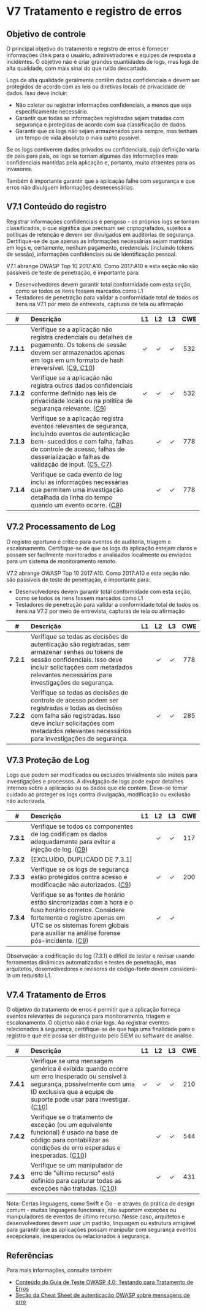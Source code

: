 # V7 Tratamento e registro de erros

## Objetivo de controle

O principal objetivo do tratamento e registro de erros é fornecer informações úteis para o usuário, administradores e equipes de resposta a incidentes. O objetivo não é criar grandes quantidades de logs, mas logs de alta qualidade, com mais sinal do que ruído descartado.

Logs de alta qualidade geralmente contêm dados confidenciais e devem ser protegidos de acordo com as leis ou diretivas locais de privacidade de dados. Isso deve incluir:

* Não coletar ou registrar informações confidenciais, a menos que seja especificamente necessário.
* Garantir que todas as informações registradas sejam tratadas com segurança e protegidas de acordo com sua classificação de dados.
* Garantir que os logs não sejam armazenados para sempre, mas tenham um tempo de vida absoluto o mais curto possível.

Se os logs contiverem dados privados ou confidenciais, cuja definição varia de país para país, os logs se tornam algumas das informações mais confidenciais mantidas pela aplicação e, portanto, muito atraentes para os invasores.

Também é importante garantir que a aplicação falhe com segurança e que erros não divulguem informações desnecessárias.

## V7.1 Conteúdo do registro

Registrar informações confidenciais é perigoso - os próprios logs se tornam classificados, o que significa que precisam ser criptografados, sujeitos a políticas de retenção e devem ser divulgados em auditorias de segurança. Certifique-se de que apenas as informações necessárias sejam mantidas em logs e, certamente, nenhum pagamento, credenciais (incluindo tokens de sessão), informações confidenciais ou de identificação pessoal.

V7.1 abrange OWASP Top 10 2017:A10. Como 2017:A10 e esta seção não são passíveis de teste de penetração, é importante para:

* Desenvolvedores devem garantir total conformidade com esta seção, como se todos os itens fossem marcados como L1
* Testadores de penetração para validar a conformidade total de todos os itens na V7.1 por meio de entrevista, capturas de tela ou afirmação

| # | Descrição | L1 | L2 | L3 | CWE |
| :---: | :--- | :---: | :---:| :---: | :---: |
| **7.1.1** | Verifique se a aplicação não registra credenciais ou detalhes de pagamento. Os tokens de sessão devem ser armazenados apenas em logs em um formato de hash irreversível. ([C9, C10](https://owasp.org/www-project-proactive-controls/#div-numbering)) | ✓ | ✓ | ✓ | 532 |
| **7.1.2** | Verifique se a aplicação não registra outros dados confidenciais conforme definido nas leis de privacidade locais ou na política de segurança relevante. ([C9](https://owasp.org/www-project-proactive-controls/#div-numbering)) | ✓ | ✓ | ✓ | 532 |
| **7.1.3** | Verifique se a aplicação registra eventos relevantes de segurança, incluindo eventos de autenticação bem-sucedidos e com falha, falhas de controle de acesso, falhas de desserialização e falhas de validação de input. ([C5, C7](https://owasp.org/www-project-proactive-controls/#div-numbering)) | | ✓ | ✓ | 778 |
| **7.1.4** | Verifique se cada evento de log inclui as informações necessárias que permitem uma investigação detalhada da linha do tempo quando um evento ocorre. ([C9](https://owasp.org/www-project-proactive-controls/#div-numbering)) | | ✓ | ✓ | 778 |

## V7.2 Processamento de Log

O registro oportuno é crítico para eventos de auditoria, triagem e escalonamento. Certifique-se de que os logs da aplicação estejam claros e possam ser facilmente monitorados e analisados localmente ou enviados para um sistema de monitoramento remoto.

V7.2 abrange OWASP Top 10 2017:A10. Como 2017:A10 e esta seção não são passíveis de teste de penetração, é importante para:

* Desenvolvedores devem garantir total conformidade com esta seção, como se todos os itens fossem marcados como L1
* Testadores de penetração para validar a conformidade total de todos os itens na V7.2 por meio de entrevista, capturas de tela ou afirmação

| # | Descrição | L1 | L2 | L3 | CWE |
| :---: | :--- | :---: | :---:| :---: | :---: |
| **7.2.1** | Verifique se todas as decisões de autenticação são registradas, sem armazenar senhas ou tokens de sessão confidenciais. Isso deve incluir solicitações com metadados relevantes necessários para investigações de segurança. | | ✓ | ✓ | 778 |
| **7.2.2** | Verifique se todas as decisões de controle de acesso podem ser registradas e todas as decisões com falha são registradas. Isso deve incluir solicitações com metadados relevantes necessários para investigações de segurança. | | ✓ | ✓ | 285 |

## V7.3 Proteção de Log

Logs que podem ser modificados ou excluídos trivialmente são inúteis para investigações e processos. A divulgação de logs pode expor detalhes internos sobre a aplicação ou os dados que ele contém. Deve-se tomar cuidado ao proteger os logs contra divulgação, modificação ou exclusão não autorizada.

| # | Descrição | L1 | L2 | L3 | CWE |
| :---: | :--- | :---: | :---:| :---: | :---: |
| **7.3.1** | Verifique se todos os componentes de log codificam os dados adequadamente para evitar a injeção de log. ([C9](https://owasp.org/www-project-proactive-controls/#div-numbering)) | | ✓ | ✓ | 117 |
| **7.3.2** | [EXCLUÍDO, DUPLICADO DE 7.3.1] | | | | |
| **7.3.3** | Verifique se os logs de segurança estão protegidos contra acesso e modificação não autorizados. ([C9](https://owasp.org/www-project-proactive-controls/#div-numbering)) | | ✓ | ✓ | 200 |
| **7.3.4** | Verifique se as fontes de horário estão sincronizadas com a hora e o fuso horário corretos. Considere fortemente o registro apenas em UTC se os sistemas forem globais para auxiliar na análise forense pós-incidente. ([C9](https://owasp.org/www-project-proactive-controls/#div-numbering)) | | ✓ | ✓ | |

Observação: a codificação de log (7.3.1) é difícil de testar e revisar usando ferramentas dinâmicas automatizadas e testes de penetração, mas arquitetos, desenvolvedores e revisores de código-fonte devem considerá-la um requisito L1.

## V7.4 Tratamento de Erros

O objetivo do tratamento de erros é permitir que a aplicação forneça eventos relevantes de segurança para monitoramento, triagem e escalonamento. O objetivo não é criar logs. Ao registrar eventos relacionados à segurança, certifique-se de que haja uma finalidade para o registro e que ele possa ser distinguido pelo SIEM ou software de análise.

| # | Descrição | L1 | L2 | L3 | CWE |
| :---: | :--- | :---: | :---:| :---: | :---: |
| **7.4.1** | Verifique se uma mensagem genérica é exibida quando ocorre um erro inesperado ou sensível à segurança, possivelmente com uma ID exclusiva que a equipe de suporte pode usar para investigar. ([C10](https://owasp.org/www-project-proactive-controls/#div-numbering)) | ✓ | ✓ | ✓ | 210 |
| **7.4.2** | Verifique se o tratamento de exceção (ou um equivalente funcional) é usado na base de código para contabilizar as condições de erro esperadas e inesperadas. ([C10](https://owasp.org/www-project-proactive-controls/#div-numbering)) | | ✓ | ✓ | 544 |
| **7.4.3** | Verifique se um manipulador de erro de "último recurso" está definido para capturar todas as exceções não tratadas. ([C10](https://owasp.org/www-project-proactive-controls/#div-numbering)) | | ✓ | ✓ | 431 |

Nota: Certas linguagens, como Swift e Go - e através da prática de design comum - muitas linguagens funcionais, não suportam exceções ou manipuladores de eventos de último recurso. Nesse caso, arquitetos e desenvolvedores devem usar um padrão, linguagem ou estrutura amigável para garantir que as aplicações possam manipular com segurança eventos excepcionais, inesperados ou relacionados à segurança.

## Referências

Para mais informações, consulte também:

* [Conteúdo do Guia de Teste OWASP 4.0: Testando para Tratamento de Erros](https://owasp.org/www-project-web-security-testing-guide/v41/4-Web_Application_Security_Testing/08-Testing_for_Error_Handling/README.html)
* [Seção da Cheat Sheet de autenticação OWASP sobre mensagens de erro](https://cheatsheetseries.owasp.org/cheatsheets/Authentication_Cheat_Sheet.html#authentication-and-error-messages)

